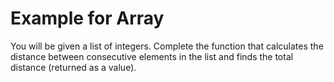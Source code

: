 # Example for Array 
 You will be given a list of integers. Complete the function that calculates the distance between consecutive elements in the list and finds the total distance (returned as a value). 
